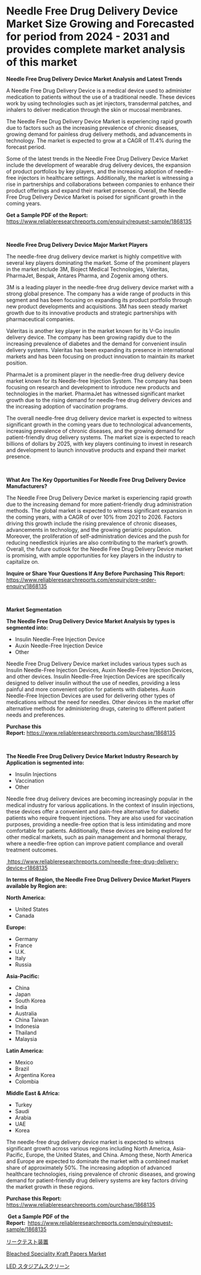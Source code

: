<p><h1>Needle Free Drug Delivery Device Market Size Growing and Forecasted for period from 2024 - 2031 and provides complete market analysis of this market</h1></p><p><strong>Needle Free Drug Delivery Device Market Analysis and Latest Trends</strong></p>
<p><p>A Needle Free Drug Delivery Device is a medical device used to administer medication to patients without the use of a traditional needle. These devices work by using technologies such as jet injectors, transdermal patches, and inhalers to deliver medication through the skin or mucosal membranes.</p><p>The Needle Free Drug Delivery Device Market is experiencing rapid growth due to factors such as the increasing prevalence of chronic diseases, growing demand for painless drug delivery methods, and advancements in technology. The market is expected to grow at a CAGR of 11.4% during the forecast period.</p><p>Some of the latest trends in the Needle Free Drug Delivery Device Market include the development of wearable drug delivery devices, the expansion of product portfolios by key players, and the increasing adoption of needle-free injectors in healthcare settings. Additionally, the market is witnessing a rise in partnerships and collaborations between companies to enhance their product offerings and expand their market presence. Overall, the Needle Free Drug Delivery Device Market is poised for significant growth in the coming years.</p></p>
<p><strong>Get a Sample PDF of the Report:&nbsp;</strong> <a href="https://www.reliableresearchreports.com/enquiry/request-sample/1868135">https://www.reliableresearchreports.com/enquiry/request-sample/1868135</a></p>
<p>&nbsp;</p>
<p><strong>Needle Free Drug Delivery Device Major Market Players</strong></p>
<p><p>The needle-free drug delivery device market is highly competitive with several key players dominating the market. Some of the prominent players in the market include 3M, Bioject Medical Technologies, Valeritas, PharmaJet, Bespak, Antares Pharma, and Zogenix among others.</p><p>3M is a leading player in the needle-free drug delivery device market with a strong global presence. The company has a wide range of products in this segment and has been focusing on expanding its product portfolio through new product developments and acquisitions. 3M has seen steady market growth due to its innovative products and strategic partnerships with pharmaceutical companies.</p><p>Valeritas is another key player in the market known for its V-Go insulin delivery device. The company has been growing rapidly due to the increasing prevalence of diabetes and the demand for convenient insulin delivery systems. Valeritas has been expanding its presence in international markets and has been focusing on product innovation to maintain its market position.</p><p>PharmaJet is a prominent player in the needle-free drug delivery device market known for its Needle-free Injection System. The company has been focusing on research and development to introduce new products and technologies in the market. PharmaJet has witnessed significant market growth due to the rising demand for needle-free drug delivery devices and the increasing adoption of vaccination programs.</p><p>The overall needle-free drug delivery device market is expected to witness significant growth in the coming years due to technological advancements, increasing prevalence of chronic diseases, and the growing demand for patient-friendly drug delivery systems. The market size is expected to reach billions of dollars by 2025, with key players continuing to invest in research and development to launch innovative products and expand their market presence.</p></p>
<p>&nbsp;</p>
<p><strong>What Are The Key Opportunities For Needle Free Drug Delivery Device Manufacturers?</strong></p>
<p><p>The Needle Free Drug Delivery Device market is experiencing rapid growth due to the increasing demand for more patient-friendly drug administration methods. The global market is expected to witness significant expansion in the coming years, with a CAGR of over 10% from 2021 to 2026. Factors driving this growth include the rising prevalence of chronic diseases, advancements in technology, and the growing geriatric population. Moreover, the proliferation of self-administration devices and the push for reducing needlestick injuries are also contributing to the market’s growth. Overall, the future outlook for the Needle Free Drug Delivery Device market is promising, with ample opportunities for key players in the industry to capitalize on.</p></p>
<p><strong>Inquire or Share Your Questions If Any Before Purchasing This Report:</strong> <a href="https://www.reliableresearchreports.com/enquiry/pre-order-enquiry/1868135">https://www.reliableresearchreports.com/enquiry/pre-order-enquiry/1868135</a></p>
<p>&nbsp;</p>
<p><strong>Market Segmentation</strong></p>
<p><strong>The Needle Free Drug Delivery Device Market Analysis by types is segmented into:</strong></p>
<p><ul><li>Insulin Needle-Free Injection Device</li><li>Auxin Needle-Free Injection Device</li><li>Other</li></ul></p>
<p><p>Needle Free Drug Delivery Device market includes various types such as Insulin Needle-Free Injection Devices, Auxin Needle-Free Injection Devices, and other devices. Insulin Needle-Free Injection Devices are specifically designed to deliver insulin without the use of needles, providing a less painful and more convenient option for patients with diabetes. Auxin Needle-Free Injection Devices are used for delivering other types of medications without the need for needles. Other devices in the market offer alternative methods for administering drugs, catering to different patient needs and preferences.</p></p>
<p><strong>Purchase this Report:&nbsp;</strong><a href="https://www.reliableresearchreports.com/purchase/1868135">https://www.reliableresearchreports.com/purchase/1868135</a></p>
<p>&nbsp;</p>
<p><strong>The Needle Free Drug Delivery Device Market Industry Research by Application is segmented into:</strong></p>
<p><ul><li>Insulin Injections</li><li>Vaccination</li><li>Other</li></ul></p>
<p><p>Needle free drug delivery devices are becoming increasingly popular in the medical industry for various applications. In the context of insulin injections, these devices offer a convenient and pain-free alternative for diabetic patients who require frequent injections. They are also used for vaccination purposes, providing a needle-free option that is less intimidating and more comfortable for patients. Additionally, these devices are being explored for other medical markets, such as pain management and hormonal therapy, where a needle-free option can improve patient compliance and overall treatment outcomes.</p></p>
<p><a href="https://www.reliableresearchreports.com/needle-free-drug-delivery-device-r1868135">&nbsp;https://www.reliableresearchreports.com/needle-free-drug-delivery-device-r1868135</a></p>
<p><strong>In terms of Region, the Needle Free Drug Delivery Device Market Players available by Region are:</strong></p>
<p>
    <p> <strong> North America: </strong>
        <ul>
            <li>United States</li>
            <li>Canada</li>
        </ul>
        </p> 
    <p> <strong> Europe: </strong>
        <ul>
            <li>Germany</li>
            <li>France</li>
            <li>U.K.</li>
            <li>Italy</li>
            <li>Russia</li>
        </ul>
        </p> 
    <p> <strong> Asia-Pacific: </strong>
        <ul>
            <li>China</li>
            <li>Japan</li>
            <li>South Korea</li>
            <li>India</li>
            <li>Australia</li>
            <li>China Taiwan</li>
            <li>Indonesia</li>
            <li>Thailand</li>
            <li>Malaysia</li>
        </ul>
        </p> 
    <p> <strong> Latin America: </strong>
        <ul>
            <li>Mexico</li>
            <li>Brazil</li>
            <li>Argentina Korea</li>
            <li>Colombia</li>
        </ul>
        </p> 
    <p> <strong> Middle East & Africa: </strong>
        <ul>
            <li>Turkey</li>
            <li>Saudi</li>
            <li>Arabia</li>
            <li>UAE</li>
            <li>Korea</li>
        </ul>
    </p>
    </p>
<p><p>The needle-free drug delivery device market is expected to witness significant growth across various regions including North America, Asia-Pacific, Europe, the United States, and China. Among these, North America and Europe are expected to dominate the market with a combined market share of approximately 50%. The increasing adoption of advanced healthcare technologies, rising prevalence of chronic diseases, and growing demand for patient-friendly drug delivery systems are key factors driving the market growth in these regions.</p></p>
<p><strong>Purchase this Report: </strong><a href="https://www.reliableresearchreports.com/purchase/1868135">https://www.reliableresearchreports.com/purchase/1868135</a></p>
<p>&nbsp;<strong>Get a Sample PDF of the Report:&nbsp;&nbsp;</strong><a href="https://www.reliableresearchreports.com/enquiry/request-sample/1868135">https://www.reliableresearchreports.com/enquiry/request-sample/1868135</a></p>
<p><strong></strong></p>
<p><p><a href="https://github.com/mm14022023/Market-Research-Report-List-1/blob/main/782891252044.md">リークテスト装置</a></p><p><a href="https://issuu.com/reportprime-2/docs/bleached-speciality-kraft-papers-market-size-2030.">Bleached Speciality Kraft Papers Market</a></p><p><a href="https://github.com/RudySimonis2023/Market-Research-Report-List-1/blob/main/614959052045.md">LED スタジアムスクリーン</a></p></p>